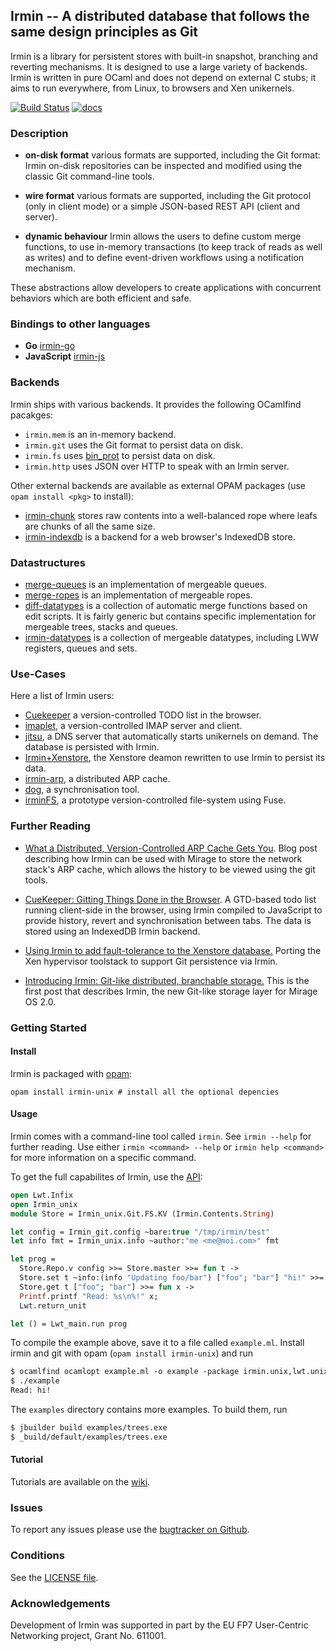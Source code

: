## Irmin -- A distributed database that follows the same design principles as Git

Irmin is a library for persistent stores with built-in snapshot,
branching and reverting mechanisms. It is designed to use a large
variety of backends. Irmin is written in pure OCaml and does not
depend on external C stubs; it aims to run everywhere, from Linux,
to browsers and Xen unikernels.

[![Build Status](https://travis-ci.org/mirage/irmin.svg)](https://travis-ci.org/mirage/irmin)
[![docs](https://img.shields.io/badge/doc-online-blue.svg)](https://mirage.github.io/irmin/)

### Description

- **on-disk format** various formats are supported, including the Git format:
  Irmin on-disk repositories can be inspected and modified using the classic
  Git command-line tools.

- **wire format** various formats are supported, including the Git protocol
  (only in client mode) or a simple JSON-based REST API (client and server).

- **dynamic behaviour** Irmin allows the users to define custom merge functions,
  to use in-memory transactions (to keep track of reads as well as writes) and
  to define event-driven workflows using a notification mechanism.

These abstractions allow developers to create applications with concurrent
behaviors which are both efficient and safe.

### Bindings to other languages

- **Go** [irmin-go](https://github.com/magnuss/irmin-go)
- **JavaScript** [irmin-js](https://github.com/talex5/irmin-js)

### Backends

Irmin ships with various backends. It provides the following OCamlfind pacakges:

- `irmin.mem` is an in-memory backend.
- `irmin.git` uses the Git format to persist data on disk.
- `irmin.fs` uses [bin_prot](https://github.com/janestreet/bin_prot) to persist
  data on disk.
- `irmin.http` uses JSON over HTTP to speak with an Irmin server.

Other external backends are available as external OPAM packages
(use `opam install <pkg>` to install):

- [irmin-chunk](https://github.com/mirage/irmin-chunk) stores raw contents into
  a well-balanced rope where leafs are chunks of all the same size.
- [irmin-indexdb](https://github.com/talex5/irmin-indexeddb) is a backend
  for a web browser's IndexedDB store.

### Datastructures

- [merge-queues](https://github.com/mirage/merge-queues) is an implementation
  of mergeable queues.
- [merge-ropes](https://github.com/mirage/merge-ropes) is an implementation
  of mergeable ropes.
- [diff-datatypes](https://github.com/gprano/diff-datatypes) is a collection
  of automatic merge functions based on edit scripts. It is fairly generic but
  contains specific implementation for mergeable trees, stacks and queues.
- [irmin-datatypes](https://github.com/kayceesrk/irmin-datatypes) is a
  collection of mergeable datatypes, including LWW registers, queues and sets.

### Use-Cases

Here a list of Irmin users:

- [Cuekeeper](https://github.com/talex5/cuekeeper) a
  version-controlled TODO list in the browser.
- [imaplet](https://github.com/gregtatcam/imaplet-lwt), a version-controlled
  IMAP server and client.
- [jitsu](https://github.com/mirage/jitsu), a DNS server that automatically
  starts unikernels on demand. The database is persisted with Irmin.
- [Irmin+Xenstore](https://github.com/djs55/ocaml-xenstore/tree/irminsule), the
  Xenstore deamon rewritten to use Irmin to persist its data.
- [irmin-arp](https://github.com/yomimono/irmin-arp), a distributed ARP cache.
- [dog](https://github.com/samoht/dog), a synchronisation tool.
- [irminFS](https://github.com/dsheets/irminfs), a prototype version-controlled
  file-system using Fuse.

### Further Reading

- [What a Distributed, Version-Controlled ARP Cache Gets
You](http://www.somerandomidiot.com/blog/2015/04/24/what-a-distributed-version-controlled-ARP-cache-gets-you/).
Blog post describing how Irmin can be used with Mirage to store the
network stack's ARP cache, which allows the history to be viewed using
the git tools.

- [CueKeeper: Gitting Things Done in the
Browser](http://roscidus.com/blog/blog/2015/04/28/cuekeeper-gitting-things-done-in-the-browser/).
A GTD-based todo list running client-side in the browser, using Irmin
compiled to JavaScript to provide history, revert and synchronisation
between tabs. The data is stored using an IndexedDB Irmin backend.

- [Using Irmin to add fault-tolerance to the Xenstore
database.](https://mirage.io/blog/introducing-irmin-in-xenstore)
Porting the Xen hypervisor toolstack to support Git persistence via
Irmin.

- [Introducing Irmin: Git-like distributed, branchable
storage.](https://mirage.io/blog/introducing-irmin) This is the first
post that describes Irmin, the new Git-like storage layer for Mirage
OS 2.0.

### Getting Started

#### Install

Irmin is packaged with [opam](https://opam.ocaml.org):

```
opam install irmin-unix # install all the optional depencies
```

#### Usage

Irmin comes with a command-line tool called `irmin`. See `irmin
 --help` for further reading. Use either `irmin <command> --help` or
 `irmin help <command>` for more information on a specific command.

To get the full capabilites of Irmin, use the [API](https://mirage.github.io/irmin):

```ocaml
open Lwt.Infix
open Irmin_unix
module Store = Irmin_unix.Git.FS.KV (Irmin.Contents.String)

let config = Irmin_git.config ~bare:true "/tmp/irmin/test"
let info fmt = Irmin_unix.info ~author:"me <me@moi.com>" fmt

let prog =
  Store.Repo.v config >>= Store.master >>= fun t ->
  Store.set t ~info:(info "Updating foo/bar") ["foo"; "bar"] "hi!" >>= fun () ->
  Store.get t ["foo"; "bar"] >>= fun x ->
  Printf.printf "Read: %s\n%!" x;
  Lwt.return_unit

let () = Lwt_main.run prog
```

To compile the example above, save it to a file called
`example.ml`. Install irmin and git with opam (`opam install irmin-unix`) and
run

```ocaml
$ ocamlfind ocamlopt example.ml -o example -package irmin.unix,lwt.unix -linkpkg
$ ./example
Read: hi!
```

The `examples` directory contains more examples. To build them, run

```ocaml
$ jbuilder build examples/trees.exe
$ _build/default/examples/trees.exe
```

#### Tutorial

Tutorials are available on the
[wiki](https://github.com/mirage/irmin/wiki/).

### Issues

To report any issues please use the [bugtracker on
Github](https://github.com/mirage/irmin/issues).

### Conditions

See the [LICENSE file](./LICENSE.md).

### Acknowledgements

Development of Irmin was supported in part by the EU FP7 User-Centric Networking
project, Grant No. 611001.
